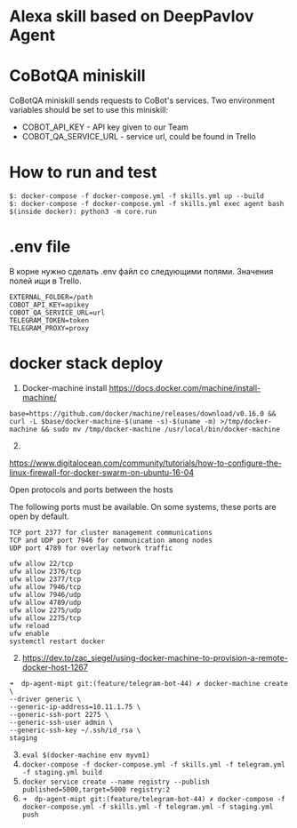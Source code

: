 # Alexa skill based on DeepPavlov Agent

CoBotQA miniskill
========================
CoBotQA miniskill sends requests to CoBot's services. Two environment variables
should be set to use this miniskill:
 * COBOT_API_KEY - API key given to our Team
 * COBOT_QA_SERVICE_URL - service url, could be found in Trello

How to run and test
=======================

```
$: docker-compose -f docker-compose.yml -f skills.yml up --build
$: docker-compose -f docker-compose.yml -f skills.yml exec agent bash
$(inside docker): python3 -m core.run
```


.env file
=======================

В корне нужно сделать .env файл со следующими полями. Значения полей ищи в Trello.

```
EXTERNAL_FOLDER=/path
COBOT_API_KEY=apikey
COBOT_QA_SERVICE_URL=url
TELEGRAM_TOKEN=token
TELEGRAM_PROXY=proxy

```


docker stack deploy
=======================

1. Docker-machine install https://docs.docker.com/machine/install-machine/

`base=https://github.com/docker/machine/releases/download/v0.16.0 &&
  curl -L $base/docker-machine-$(uname -s)-$(uname -m) >/tmp/docker-machine &&
  sudo mv /tmp/docker-machine /usr/local/bin/docker-machine`

2.

https://www.digitalocean.com/community/tutorials/how-to-configure-the-linux-firewall-for-docker-swarm-on-ubuntu-16-04

Open protocols and ports between the hosts

The following ports must be available. On some systems, these ports are open by default.

    TCP port 2377 for cluster management communications
    TCP and UDP port 7946 for communication among nodes
    UDP port 4789 for overlay network traffic

```
ufw allow 22/tcp
ufw allow 2376/tcp
ufw allow 2377/tcp
ufw allow 7946/tcp
ufw allow 7946/udp
ufw allow 4789/udp
ufw allow 2275/udp
ufw allow 2275/tcp
ufw reload
ufw enable
systemctl restart docker
```

2.  https://dev.to/zac_siegel/using-docker-machine-to-provision-a-remote-docker-host-1267
```
➜  dp-agent-mipt git:(feature/telegram-bot-44) ✗ docker-machine create \       
--driver generic \
--generic-ip-address=10.11.1.75 \    
--generic-ssh-port 2275 \
--generic-ssh-user admin \
--generic-ssh-key ~/.ssh/id_rsa \
staging

```

3. `eval $(docker-machine env myvm1)`
4. `docker-compose -f docker-compose.yml -f skills.yml -f telegram.yml -f staging.yml build`
4. `docker service create --name registry --publish published=5000,target=5000 registry:2`
5. `➜  dp-agent-mipt git:(feature/telegram-bot-44) ✗ docker-compose -f docker-compose.yml -f skills.yml -f telegram.yml -f staging.yml push`
